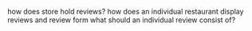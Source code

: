 

how does store hold reviews?
how does an individual restaurant display reviews and review form
what should an individual review consist of?